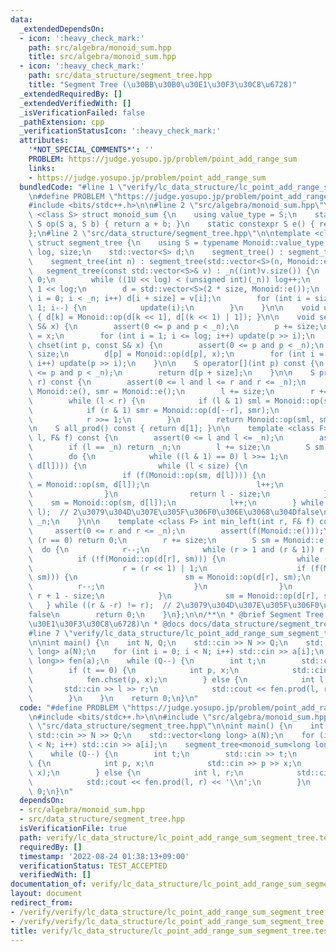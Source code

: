 ```yaml
---
data:
  _extendedDependsOn:
  - icon: ':heavy_check_mark:'
    path: src/algebra/monoid_sum.hpp
    title: src/algebra/monoid_sum.hpp
  - icon: ':heavy_check_mark:'
    path: src/data_structure/segment_tree.hpp
    title: "Segment Tree (\u30BB\u30B0\u30E1\u30F3\u30C8\u6728)"
  _extendedRequiredBy: []
  _extendedVerifiedWith: []
  _isVerificationFailed: false
  _pathExtension: cpp
  _verificationStatusIcon: ':heavy_check_mark:'
  attributes:
    '*NOT_SPECIAL_COMMENTS*': ''
    PROBLEM: https://judge.yosupo.jp/problem/point_add_range_sum
    links:
    - https://judge.yosupo.jp/problem/point_add_range_sum
  bundledCode: "#line 1 \"verify/lc_data_structure/lc_point_add_range_sum_segment_tree.test.cpp\"\
    \n#define PROBLEM \"https://judge.yosupo.jp/problem/point_add_range_sum\"\n\n\
    #include <bits/stdc++.h>\n\n#line 2 \"src/algebra/monoid_sum.hpp\"\n\ntemplate\
    \ <class S> struct monoid_sum {\n    using value_type = S;\n    static constexpr\
    \ S op(S a, S b) { return a + b; }\n    static constexpr S e() { return 0; }\n\
    };\n#line 2 \"src/data_structure/segment_tree.hpp\"\n\ntemplate <class Monoid>\
    \ struct segment_tree {\n    using S = typename Monoid::value_type;\n    int _n,\
    \ log, size;\n    std::vector<S> d;\n    segment_tree() : segment_tree(0) {}\n\
    \    segment_tree(int n) : segment_tree(std::vector<S>(n, Monoid::e())) {}\n \
    \   segment_tree(const std::vector<S>& v) : _n((int)v.size()) {\n        log =\
    \ 0;\n        while ((1U << log) < (unsigned int)(_n)) log++;\n        size =\
    \ 1 << log;\n        d = std::vector<S>(2 * size, Monoid::e());\n        for (int\
    \ i = 0; i < _n; i++) d[i + size] = v[i];\n        for (int i = size - 1; i >=\
    \ 1; i--) {\n            update(i);\n        }\n    }\n\n    void update(int k)\
    \ { d[k] = Monoid::op(d[k << 1], d[(k << 1) | 1]); }\n\n    void set(int p, const\
    \ S& x) {\n        assert(0 <= p and p < _n);\n        p += size;\n        d[p]\
    \ = x;\n        for (int i = 1; i <= log; i++) update(p >> i);\n    }\n\n    void\
    \ chset(int p, const S& x) {\n        assert(0 <= p and p < _n);\n        p +=\
    \ size;\n        d[p] = Monoid::op(d[p], x);\n        for (int i = 1; i <= log;\
    \ i++) update(p >> i);\n    }\n\n    S operator[](int p) const {\n        assert(0\
    \ <= p and p < _n);\n        return d[p + size];\n    }\n\n    S prod(int l, int\
    \ r) const {\n        assert(0 <= l and l <= r and r <= _n);\n        S sml =\
    \ Monoid::e(), smr = Monoid::e();\n        l += size;\n        r += size;\n\n\
    \        while (l < r) {\n            if (l & 1) sml = Monoid::op(sml, d[l++]);\n\
    \            if (r & 1) smr = Monoid::op(d[--r], smr);\n            l >>= 1;\n\
    \            r >>= 1;\n        }\n        return Monoid::op(sml, smr);\n    }\n\
    \n    S all_prod() const { return d[1]; }\n\n    template <class F> int max_right(int\
    \ l, F& f) const {\n        assert(0 <= l and l <= _n);\n        assert(f(Monoid::e()));\n\
    \        if (l == _n) return _n;\n        l += size;\n        S sm = Monoid::e();\n\
    \        do {\n            while ((l & 1) == 0) l >>= 1;\n            if (!f(Monoid::op(sm,\
    \ d[l]))) {\n                while (l < size) {\n                    l <<= 1;\n\
    \                    if (f(Monoid::op(sm, d[l]))) {\n                        sm\
    \ = Monoid::op(sm, d[l]);\n                        l++;\n                    }\n\
    \                }\n                return l - size;\n            }\n        \
    \    sm = Monoid::op(sm, d[l]);\n            l++;\n        } while ((l & -l) !=\
    \ l);  // 2\u3079\u304D\u307E\u305F\u306F0\u306E\u3068\u304Dfalse\n        return\
    \ _n;\n    }\n\n    template <class F> int min_left(int r, F& f) const {\n   \
    \     assert(0 <= r and r <= _n);\n        assert(f(Monoid::e()));\n        if\
    \ (r == 0) return 0;\n        r += size;\n        S sm = Monoid::e();\n      \
    \  do {\n            r--;\n            while (r > 1 and (r & 1)) r >>= 1;\n  \
    \          if (!f(Monoid::op(d[r], sm))) {\n                while (r < size) {\n\
    \                    r = (r << 1) | 1;\n                    if (f(Monoid::op(d[r],\
    \ sm))) {\n                        sm = Monoid::op(d[r], sm);\n              \
    \          r--;\n                    }\n                }\n                return\
    \ r + 1 - size;\n            }\n            sm = Monoid::op(d[r], sm);\n     \
    \   } while ((r & -r) != r);  // 2\u3079\u304D\u307E\u305F\u306F0\u306E\u3068\u304D\
    false\n        return 0;\n    }\n};\n\n/**\n * @brief Segment Tree (\u30BB\u30B0\
    \u30E1\u30F3\u30C8\u6728)\n * @docs docs/data_structure/segment_tree.md\n */\n\
    #line 7 \"verify/lc_data_structure/lc_point_add_range_sum_segment_tree.test.cpp\"\
    \n\nint main() {\n    int N, Q;\n    std::cin >> N >> Q;\n    std::vector<long\
    \ long> a(N);\n    for (int i = 0; i < N; i++) std::cin >> a[i];\n    segment_tree<monoid_sum<long\
    \ long>> fen(a);\n    while (Q--) {\n        int t;\n        std::cin >> t;\n\
    \        if (t == 0) {\n            int p, x;\n            std::cin >> p >> x;\n\
    \            fen.chset(p, x);\n        } else {\n            int l, r;\n     \
    \       std::cin >> l >> r;\n            std::cout << fen.prod(l, r) << '\\n';\n\
    \        }\n    }\n    return 0;\n}\n"
  code: "#define PROBLEM \"https://judge.yosupo.jp/problem/point_add_range_sum\"\n\
    \n#include <bits/stdc++.h>\n\n#include \"src/algebra/monoid_sum.hpp\"\n#include\
    \ \"src/data_structure/segment_tree.hpp\"\n\nint main() {\n    int N, Q;\n   \
    \ std::cin >> N >> Q;\n    std::vector<long long> a(N);\n    for (int i = 0; i\
    \ < N; i++) std::cin >> a[i];\n    segment_tree<monoid_sum<long long>> fen(a);\n\
    \    while (Q--) {\n        int t;\n        std::cin >> t;\n        if (t == 0)\
    \ {\n            int p, x;\n            std::cin >> p >> x;\n            fen.chset(p,\
    \ x);\n        } else {\n            int l, r;\n            std::cin >> l >> r;\n\
    \            std::cout << fen.prod(l, r) << '\\n';\n        }\n    }\n    return\
    \ 0;\n}\n"
  dependsOn:
  - src/algebra/monoid_sum.hpp
  - src/data_structure/segment_tree.hpp
  isVerificationFile: true
  path: verify/lc_data_structure/lc_point_add_range_sum_segment_tree.test.cpp
  requiredBy: []
  timestamp: '2022-08-24 01:38:13+09:00'
  verificationStatus: TEST_ACCEPTED
  verifiedWith: []
documentation_of: verify/lc_data_structure/lc_point_add_range_sum_segment_tree.test.cpp
layout: document
redirect_from:
- /verify/verify/lc_data_structure/lc_point_add_range_sum_segment_tree.test.cpp
- /verify/verify/lc_data_structure/lc_point_add_range_sum_segment_tree.test.cpp.html
title: verify/lc_data_structure/lc_point_add_range_sum_segment_tree.test.cpp
---
```

